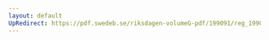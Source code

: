 ```yaml
---
layout: default
UpRedirect: https://pdf.swedeb.se/riksdagen-volumeG-pdf/199091/reg_199091/reg_199091_0612.pdf
---
```


